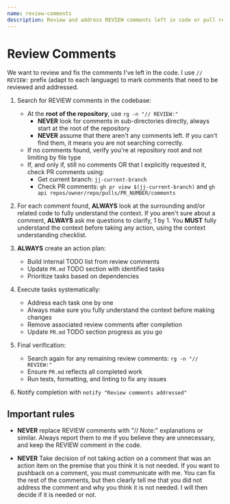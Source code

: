 ```yaml
---
name: review-comments
description: Review and address REVIEW comments left in code or pull requests
---
```


# Review Comments

We want to review and fix the comments I've left in the code. I use `// REVIEW:` prefix (adapt to
each language) to mark comments that need to be reviewed and addressed.

1. Search for REVIEW comments in the codebase:
   * At the **root of the repository**, use `rg -n "// REVIEW:"`
     * **NEVER** look for comments in sub-directories directly, always start at the root of the repository
     * **NEVER** assume that there aren't any comments left. If you can't find them, it means you are not
       searching correctly.
   * If no comments found, verify you're at repository root and not limiting by file type
   * If, and only if, still no comments OR that I explicitly requested it, check PR comments using:
     * Get current branch: `jj-current-branch`
     * Check PR comments: `gh pr view $(jj-current-branch)` and `gh api repos/owner/repo/pulls/PR_NUMBER/comments`

2. For each comment found, **ALWAYS** look at the surrounding and/or related code to fully
   understand the context. If you aren't sure about a comment, **ALWAYS** ask me questions to
   clarify, 1 by 1. You **MUST** fully understand the context before taking any action, using the
   context understanding checklist.

3. **ALWAYS** create an action plan:
   * Build internal TODO list from review comments
   * Update `PR.md` TODO section with identified tasks
   * Prioritize tasks based on dependencies

4. Execute tasks systematically:
   * Address each task one by one
   * Always make sure you fully understand the context before making changes
   * Remove associated review comments after completion
   * Update `PR.md` TODO section progress as you go

5. Final verification:
   * Search again for any remaining review comments: `rg -n "// REVIEW:"`
   * Ensure `PR.md` reflects all completed work
   * Run tests, formatting, and linting to fix any issues

6. Notify completion with `notify "Review comments addressed"`

## Important rules

* **NEVER** replace REVIEW comments with "// Note:" explanations or similar. Always report them to me if you
  believe they are unnecessary, and keep the REVIEW comment in the code.

* **NEVER** Take decision of not taking action on a comment that was an action item on the premise
  that you think it is not needed. If you want to pushback on a comment, you must communicate with
  me. You can fix the rest of the comments, but then clearly tell me that you did not address the
  comment and why you think it is not needed. I will then decide if it is needed or not.
